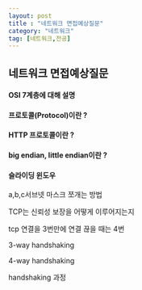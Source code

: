 ```yaml
---
layout: post
title : "네트워크 면접예상질문"
category: "네트워크"
tag: [네트워크,전공]
---
```


## 네트워크 면접예상질문

#### OSI 7계층에 대해 설명



#### 프로토콜(Protocol)이란 ?



#### HTTP 프로토콜이란 ?



#### big endian, little endian이란 ?



#### 슬라이딩 윈도우



a,b,c서브넷 마스크 쪼개는 방법



TCP는 신뢰성 보장을 어떻게 이루어지는지



tcp 연결을 3번만에 연결 끊을 때는 4번

3-way handshaking



4-way handshaking



handshaking 과정








